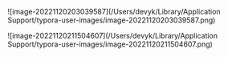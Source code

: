 ![image-20221120203039587](/Users/devyk/Library/Application Support/typora-user-images/image-20221120203039587.png)

![image-20221120211504607](/Users/devyk/Library/Application Support/typora-user-images/image-20221120211504607.png)